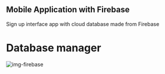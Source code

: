 ## Mobile Application with Firebase
Sign up interface app with cloud database made from Firebase

# Database manager
![img-firebase](https://github.com/user-attachments/assets/b9226097-bc52-4d03-ac42-a3ae35f30ff8)
